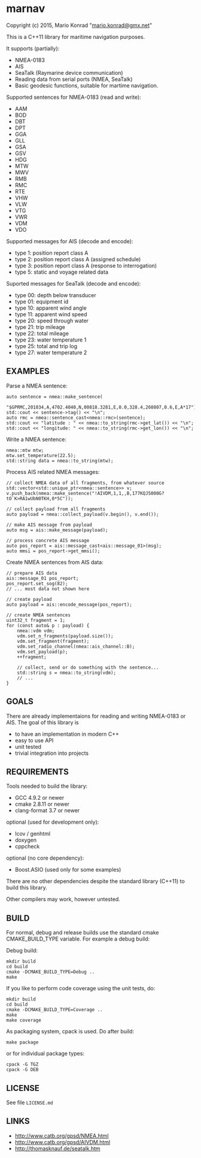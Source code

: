marnav
======

Copyright (c) 2015, Mario Konrad "mario.konrad@gmx.net"

This is a C++11 library for maritime navigation purposes.

It supports (partially):
- NMEA-0183
- AIS
- SeaTalk (Raymarine device communication)
- Reading data from serial ports (NMEA, SeaTalk)
- Basic geodesic functions, suitable for martime navigation.

Supported sentences for NMEA-0183 (read and write):
- AAM
- BOD
- DBT
- DPT
- GGA
- GLL
- GSA
- GSV
- HDG
- MTW
- MWV
- RMB
- RMC
- RTE
- VHW
- VLW
- VTG
- VWR
- VDM
- VDO

Supported messages for AIS (decode and encode):
- type 1: position report class A
- type 2: position report class A (assigned schedule)
- type 3: position report class A (response to interrogation)
- type 5: static and voyage related data

Suported messages for SeaTalk (decode and encode):
- type 00: depth below transducer
- type 01: equipment id
- type 10: apparent wind angle
- type 11: apparent wind speed
- type 20: speed through water
- type 21: trip mileage
- type 22: total mileage
- type 23: water temperature 1
- type 25: total and trip log
- type 27: water temperature 2


EXAMPLES
--------

Parse a NMEA sentence:

	auto sentence = nmea::make_sentence(
		"$GPRMC,201034,A,4702.4040,N,00818.3281,E,0.0,328.4,260807,0.6,E,A*17");
	std::cout << sentence->tag() << "\n";
	auto rmc = nmea::sentence_cast<nmea::rmc>(sentence);
	std::cout << "latitude : " << nmea::to_string(rmc->get_lat()) << "\n";
	std::cout << "longitude: " << nmea::to_string(rmc->get_lon()) << "\n";


Write a NMEA sentence:

	nmea::mtw mtw;
	mtw.set_temperature(22.5);
	std::string data = nmea::to_string(mtw);


Process AIS related NMEA messages:

	// collect NMEA data of all fragments, from whatever source
	std::vector<std::unique_ptr<nmea::sentence>> v;
	v.push_back(nmea::make_sentence("!AIVDM,1,1,,B,177KQJ5000G?tO`K>RA1wUbN0TKH,0*5C"));

	// collect payload from all fragments
	auto payload = nmea::collect_payload(v.begin(), v.end());

	// make AIS message from payload
	auto msg = ais::make_message(payload);

	// process concrete AIS message
	auto pos_report = ais::message_cast<ais::message_01>(msg);
	auto mmsi = pos_report->get_mmsi();


Create NMEA sentences from AIS data:

	// prepare AIS data
	ais::message_01 pos_report;
	pos_report.set_sog(82);
	// ... most data not shown here

	// create payload
	auto payload = ais::encode_message(pos_report);

	// create NMEA sentences
	uint32_t fragment = 1;
	for (const auto& p : payload) {
		nmea::vdm vdm;
		vdm.set_n_fragments(payload.size());
		vdm.set_fragment(fragment);
		vdm.set_radio_channel(nmea::ais_channel::B);
		vdm.set_payload(p);
		++fragment;

		// collect, send or do something with the sentence...
		std::string s = nmea::to_string(vdm);
		// ...
	}


GOALS
-----

There are already implementaions for reading and writing NMEA-0183 or AIS.
The goal of this library is
- to have an implementation in modern C++
- easy to use API
- unit tested
- trivial integration into projects

REQUIREMENTS
------------

Tools needed to build the library:
- GCC 4.9.2 or newer
- cmake 2.8.11 or newer
- clang-format 3.7 or newer

optional (used for development only):
- lcov / genhtml
- doxygen
- cppcheck

optional (no core dependency):
- Boost.ASIO (used only for some examples)

There are no other dependencies despite the standard library (C++11)
to build this library.

Other compilers may work, however untested.

BUILD
-----

For normal, debug and release builds use the standard cmake CMAKE_BUILD_TYPE variable.
For example a debug build:

Debug build:

	mkdir build
	cd build
	cmake -DCMAKE_BUILD_TYPE=Debug ..
	make

If you like to perform code coverage using the unit tests, do:

	mkdir build
	cd build
	cmake -DCMAKE_BUILD_TYPE=Coverage ..
	make
	make coverage

As packaging system, cpack is used. Do after build:

	make package

or for individual package types:

	cpack -G TGZ
	cpack -G DEB


LICENSE
-------

See file ```LICENSE.md```

LINKS
-----

- http://www.catb.org/gpsd/NMEA.html
- http://www.catb.org/gpsd/AIVDM.html
- http://thomasknauf.de/seatalk.htm

